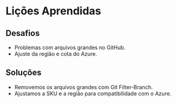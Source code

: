 # Lições Aprendidas

## Desafios
- Problemas com arquivos grandes no GitHub.
- Ajuste da região e cota do Azure.

## Soluções
- Removemos os arquivos grandes com Git Filter-Branch.
- Ajustamos a SKU e a região para compatibilidade com o Azure.
